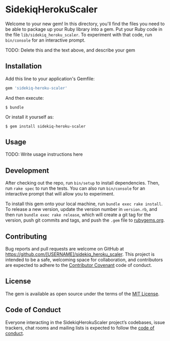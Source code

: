 # SidekiqHerokuScaler

Welcome to your new gem! In this directory, you'll find the files you need to be able to package up your Ruby library into a gem. Put your Ruby code in the file `lib/sidekiq_heroku_scaler`. To experiment with that code, run `bin/console` for an interactive prompt.

TODO: Delete this and the text above, and describe your gem

## Installation

Add this line to your application's Gemfile:

```ruby
gem 'sidekiq-heroku-scaler'
```

And then execute:

    $ bundle

Or install it yourself as:

    $ gem install sidekiq-heroku-scaler

## Usage

TODO: Write usage instructions here

## Development

After checking out the repo, run `bin/setup` to install dependencies. Then, run `rake spec` to run the tests. You can also run `bin/console` for an interactive prompt that will allow you to experiment.

To install this gem onto your local machine, run `bundle exec rake install`. To release a new version, update the version number in `version.rb`, and then run `bundle exec rake release`, which will create a git tag for the version, push git commits and tags, and push the `.gem` file to [rubygems.org](https://rubygems.org).

## Contributing

Bug reports and pull requests are welcome on GitHub at https://github.com/[USERNAME]/sidekiq_heroku_scaler. This project is intended to be a safe, welcoming space for collaboration, and contributors are expected to adhere to the [Contributor Covenant](http://contributor-covenant.org) code of conduct.

## License

The gem is available as open source under the terms of the [MIT License](https://opensource.org/licenses/MIT).

## Code of Conduct

Everyone interacting in the SidekiqHerokuScaler project’s codebases, issue trackers, chat rooms and mailing lists is expected to follow the [code of conduct](https://github.com/[USERNAME]/sidekiq_heroku_scaler/blob/master/CODE_OF_CONDUCT.md).
